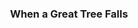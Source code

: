 ---
class: "col-sm-6 col-md-4 grid-item photoshop"
image: assets/images/portfolio/photoshop/when_a_great_tree_falls/011.jpg
link: "discipline/photoshop_projects.html#when_a_great_tree_falls"
focus: Sky Replacement
name: When a Great Tree Falls
description: An exercise in Photoshop sky replacement.

divid: when_a_great_tree_falls
title: <h3>When a Great Tree Falls</h3>
description_long: <p>Using the sky replace function in Photoshop</p>
imagelinks: 
  - /assets/images/portfolio/photoshop/when_a_great_tree_falls/011.jpg

images: 
  - /assets/images/portfolio/photoshop/when_a_great_tree_falls/011.jpg

foci: 
  - Sky Replacement

---